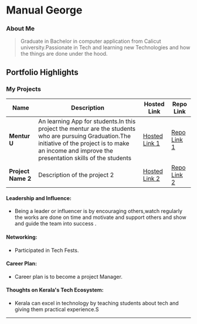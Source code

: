 # Manual George

### About Me

>  Graduate in Bachelor in computer application from Calicut university.Passionate in Tech and learning new Technologies and how the things are done under the hood.


## Portfolio Highlights

### My Projects

| Name                | Description                                                               | Hosted Link                              | Repo Link                                                      |
|---------------------|---------------------------------------------------------------------------|------------------------------------------|----------------------------------------------------------------|
| **Mentur U**  | An learning App for students.In this project the mentur are the students who are pursuing Graduation.The initiative of the project is to make an income and improve the presentation skills of the students                                               | [Hosted Link 1](https://example.com)    | [Repo Link 1](https://github.com/username/project1)             |
| **Project Name 2**  | Description of the project 2                                              | [Hosted Link 2](https://example.com)    | [Repo Link 2](https://github.com/username/project2)             |

#### Leadership and Influence:

- Being a leader or influencer is by encouraging others,watch regularly the works are done on time and motivate and support others and show and guide the team into success .

#### Networking:

- Participated in Tech Fests.
#### Career Plan:

- Career plan is to become a project Manager.

#### Thoughts on Kerala's Tech Ecosystem:

- Kerala can excel in technology by teaching students about tech and giving them practical experience.S



---
